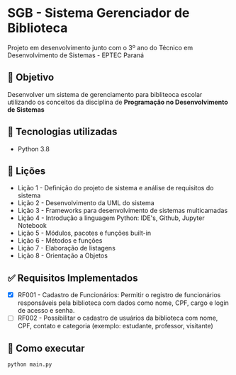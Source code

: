 # SGB - Sistema Gerenciador de Biblioteca

Projeto em desenvolvimento junto com o 3º ano do Técnico em Desenvolvimento de Sistemas - EPTEC Paraná

## 🎯 Objetivo
Desenvolver um sistema de gerenciamento para bibliteoca escolar utilizando os conceitos da disciplina de **Programação no Desenvolvimento de Sistemas**

## 🚀 Tecnologias utilizadas
- Python 3.8

## 📝 Lições
- Lição 1 - Definição do projeto de sistema e análise de requisitos do sistema
- Lição 2 - Desenvolvimento da UML do sistema
- Lição 3 - Frameworks para desenvolvimento de sistemas multicamadas
- Lição 4 - Introdução a linguagem Python: IDE's, Github, Jupyter Notebook
- Lição 5 - Módulos, pacotes e funções built-in
- Lição 6 - Métodos e funções
- Lição 7 - Elaboração de listagens
- Lição 8 - Orientação a Objetos

## ✅ Requisitos Implementados
- [X] RF001 - Cadastro de Funcionários: Permitir o registro de funcionários responsáveis pela biblioteca com dados como nome, CPF, cargo e login de acesso e senha.
- [ ] RF002 - Possibilitar o cadastro de usuários da biblioteca com nome, CPF, contato e categoria (exemplo: estudante, professor, visitante)

## 📝 Como executar
```bash
python main.py
```

